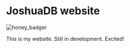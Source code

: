 # JoshuaDB website

![honey_badger](https://github.com/user-attachments/assets/da34afad-0cd0-4af5-9831-ef3cf57425c0)

This is my website. Still in development. Excited!
